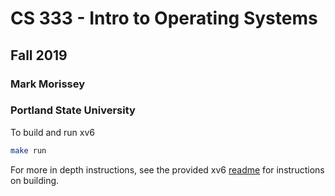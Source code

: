 # CS 333 - Intro to Operating Systems

## Fall 2019

### Mark Morissey

### Portland State University

To build and run xv6

```bash
make run
```

For more in depth instructions, see the provided xv6 [readme](./__README) for instructions on building.
